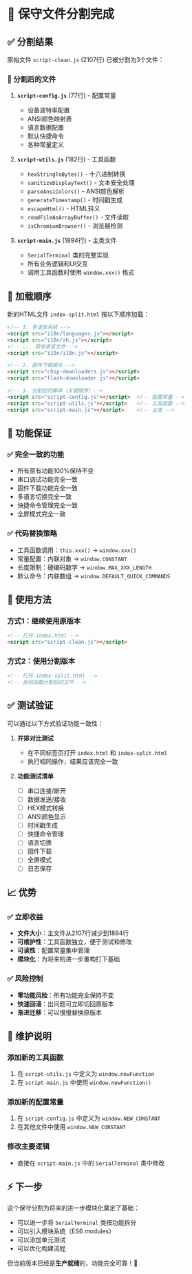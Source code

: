 # 🔄 保守文件分割完成

## ✅ 分割结果

原始文件 `script-clean.js` (2107行) 已被分割为3个文件：

### 📁 分割后的文件

1. **`script-config.js`** (77行) - 配置常量
   - 设备波特率配置
   - ANSI颜色映射表
   - 语言数据配置
   - 默认快捷命令
   - 各种常量定义

2. **`script-utils.js`** (182行) - 工具函数
   - `hexStringToBytes()` - 十六进制转换
   - `sanitizeDisplayText()` - 文本安全处理
   - `parseAnsiColors()` - ANSI颜色解析
   - `generateTimestamp()` - 时间戳生成
   - `escapeHtml()` - HTML转义
   - `readFileAsArrayBuffer()` - 文件读取
   - `isChromiumBrowser()` - 浏览器检测

3. **`script-main.js`** (1894行) - 主类文件
   - `SerialTerminal` 类的完整实现
   - 所有业务逻辑和UI交互
   - 调用工具函数时使用 `window.xxx()` 格式

## 🔗 加载顺序

新的HTML文件 `index-split.html` 按以下顺序加载：

```html
<!-- 1. 多语言系统 -->
<script src="i18n/languages.js"></script>
<script src="i18n/zh.js"></script>
<!-- ... 其他语言文件 -->
<script src="i18n/i18n.js"></script>

<!-- 2. 固件下载相关 -->
<script src="chip-downloaders.js"></script>
<script src="flash-downloader.js"></script>

<!-- 3. 分割后的脚本（关键顺序）-->
<script src="script-config.js"></script>  <!-- 配置常量 -->
<script src="script-utils.js"></script>   <!-- 工具函数 -->
<script src="script-main.js"></script>    <!-- 主类 -->
```

## 🎯 功能保证

### ✅ 完全一致的功能
- 所有原有功能100%保持不变
- 串口调试功能完全一致
- 固件下载功能完全一致
- 多语言切换完全一致
- 快捷命令管理完全一致
- 全屏模式完全一致

### ✅ 代码替换策略
- 工具函数调用：`this.xxx()` → `window.xxx()`
- 常量配置：内联对象 → `window.CONSTANT`
- 长度限制：硬编码数字 → `window.MAX_XXX_LENGTH`
- 默认命令：内联数组 → `window.DEFAULT_QUICK_COMMANDS`

## 🚀 使用方法

### 方式1：继续使用原版本
```html
<!-- 打开 index.html -->
<script src="script-clean.js"></script>
```

### 方式2：使用分割版本
```html
<!-- 打开 index-split.html -->
<!-- 自动加载分割后的文件 -->
```

## ✅ 测试验证

可以通过以下方式验证功能一致性：

1. **并排对比测试**
   - 在不同标签页打开 `index.html` 和 `index-split.html`
   - 执行相同操作，结果应该完全一致

2. **功能测试清单**
   - [ ] 串口连接/断开
   - [ ] 数据发送/接收
   - [ ] HEX模式转换
   - [ ] ANSI颜色显示
   - [ ] 时间戳生成
   - [ ] 快捷命令管理
   - [ ] 语言切换
   - [ ] 固件下载
   - [ ] 全屏模式
   - [ ] 日志保存

## 📈 优势

### ✅ 立即收益
- **文件大小**：主文件从2107行减少到1894行
- **可维护性**：工具函数独立，便于测试和修改
- **可读性**：配置常量集中管理
- **模块化**：为将来的进一步重构打下基础

### ✅ 风险控制
- **零功能风险**：所有功能完全保持不变
- **快速回滚**：出问题可立即切回原版本
- **渐进迁移**：可以慢慢替换原版本

## 🔧 维护说明

### 添加新的工具函数
1. 在 `script-utils.js` 中定义为 `window.newFunction`
2. 在 `script-main.js` 中使用 `window.newFunction()`

### 添加新的配置常量
1. 在 `script-config.js` 中定义为 `window.NEW_CONSTANT`
2. 在其他文件中使用 `window.NEW_CONSTANT`

### 修改主要逻辑
- 直接在 `script-main.js` 中的 `SerialTerminal` 类中修改

## ⚡ 下一步

这个保守分割为将来的进一步模块化奠定了基础：
- 可以进一步将 `SerialTerminal` 类按功能拆分
- 可以引入模块系统（ES6 modules）
- 可以添加单元测试
- 可以优化构建流程

但当前版本已经是**生产就绪**的，功能完全可靠！🎉 